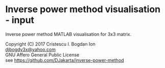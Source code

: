 # Inverse power method visualisation - input
Inverse power method MATLAB visualisation for 3x3 matrix.

Copyright (C) 2017 Cristescu I. Bogdan Ion  
djbogdy3x@yahoo.com  
GNU Affero General Public License  
see https://github.com/DJakarta/inverse-power-method
